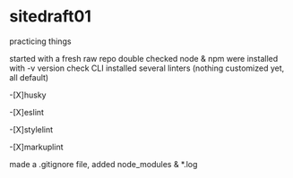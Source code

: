 # sitedraft01
practicing things

started with a fresh raw repo
double checked node & npm were installed with -v version check
CLI installed several linters (nothing customized yet, all default)

-[X]husky

-[X]eslint

-[X]stylelint

-[X]markuplint


made a .gitignore file, added node_modules & *.log

